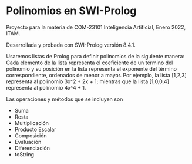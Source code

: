 # Polinomios en SWI-Prolog

Proyecto para la materia de COM-23101 Inteligencia Artificial, Enero 2022, ITAM.

Desarrollada y probada con SWI-Prolog versión 8.4.1.

Usaremos listas de Prolog para definir polinomios de la siguiente
manera:  
Cada elemento de la lista representa el coeficiente de un término del polinomio y su posición en la lista representa el exponente del término correspondiente, ordenados de menor a mayor. Por ejemplo, la lista [1,2,3] representa al polinomio 3x^2 + 2x + 1; mientras que la lista [1,0,0,4] representa al polinomio 4x^4 + 1.

Las operaciones y métodos que se incluyen son
- Suma
- Resta
- Multiplicación
- Producto Escalar
- Composición
- Evaluación
- Diferenciación
- toString
